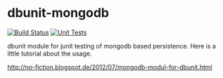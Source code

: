 dbunit-mongodb
==============

[![Build Status](https://travis-ci.org/pussinboots/dbunit-mongodb.svg?branch=master)](https://travis-ci.org/pussinboots/dbunit-mongodb)
[![Unit Tests](https://unitcover.herokuapp.com/api/pussinboots/dbunit-mongodb/badge)](https://unitcover.herokuapp.com/#/builds/pussinboots/dbunit-mongodb/builds)


dbunit module for junit testing of mongodb based persistence.
Here is a little tutorial about the usage.

http://no-fiction.blogspot.de/2012/07/mongodb-modul-for-dbunit.html
